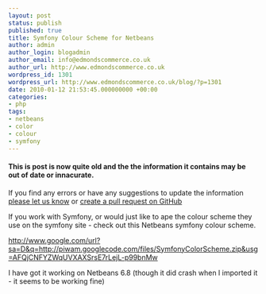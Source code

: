 ```yaml
---
layout: post
status: publish
published: true
title: Symfony Colour Scheme for Netbeans
author: admin
author_login: blogadmin
author_email: info@edmondscommerce.co.uk
author_url: http://www.edmondscommerce.co.uk
wordpress_id: 1301
wordpress_url: http://www.edmondscommerce.co.uk/blog/?p=1301
date: 2010-01-12 21:53:45.000000000 +00:00
categories:
- php
tags:
- netbeans
- color
- colour
- symfony
---
```

<div class="oldpost"><h4>This is post is now quite old and the the information it contains may be out of date or innacurate.</h4>
<p>
If you find any errors or have any suggestions to update the information <a href="http://edmondscommerce.github.io/contact-us/index.html">please let us know</a>
or <a href="https://github.com/edmondscommerce/edmondscommerce.github.io">create a pull request on GitHub</a>
</p>
</div>
If you work with Symfony, or would just like to ape the colour scheme they use on the symfony site - check out this Netbeans symfony colour scheme.

http://www.google.com/url?sa=D&q=http://piwam.googlecode.com/files/SymfonyColorScheme.zip&usg=AFQjCNFYZWqUVXAXSrsE7rLejL-p99bnMw

I have got it working on Netbeans 6.8 (though it did crash when I imported it - it seems to be working fine)
